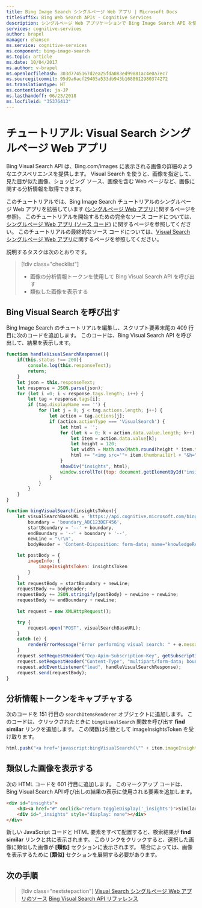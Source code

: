```yaml
---
title: Bing Image Search シングルページ Web アプリ | Microsoft Docs
titleSuffix: Bing Web Search APIs - Cognitive Services
description: シングルページ Web アプリケーションで Bing Image Search API を使用する方法を説明します。
services: cognitive-services
author: brapel
manager: ehansen
ms.service: cognitive-services
ms.component: bing-image-search
ms.topic: article
ms.date: 10/04/2017
ms.author: v-brapel
ms.openlocfilehash: 303d7745167d2ea25fda083ed99881ac4e0a7ec7
ms.sourcegitcommit: 95d9a6acf29405a533db943b1688612980374272
ms.translationtype: HT
ms.contentlocale: ja-JP
ms.lasthandoff: 06/23/2018
ms.locfileid: "35376413"
---
```

# <a name="tutorial-visual-search-single-page-web-app"></a>チュートリアル: Visual Search シングルページ Web アプリ

Bing Visual Search API は、Bing.com/images に表示される画像の詳細のようなエクスペリエンスを提供します。 Visual Search を使うと、画像を指定して、見た目が似た画像、ショッピング ソース、画像を含む Web ページなど、画像に関する分析情報を取得できます。 

このチュートリアルでは、Bing Image Search チュートリアルのシングルページ Web アプリを拡張しています ([シングルページ Web アプリ](../Bing-Image-Search/tutorial-bing-image-search-single-page-app.md)に関するページを参照)。 このチュートリアルを開始するための完全なソース コードについては、[シングルページ Web アプリ (ソース コード)](../Bing-Image-Search/tutorial-bing-image-search-single-page-app-source.md) に関するページを参照してください。 このチュートリアルの最終的なソース コードについては、[Visual Search シングルページ Web アプリ](tutorial-bing-visual-search-single-page-app-source.md)に関するページを参照してください。

説明するタスクは次のとおりです。

> [!div class="checklist"]
> * 画像の分析情報トークンを使用して Bing Visual Search API を呼び出す
> * 類似した画像を表示する

## <a name="call-bing-visual-search"></a>Bing Visual Search を呼び出す
Bing Image Search のチュートリアルを編集し、スクリプト要素末尾の 409 行目に次のコードを追加します。 このコードは、Bing Visual Search API を呼び出して、結果を表示します。

``` javascript
function handleVisualSearchResponse(){
    if(this.status !== 200){
        console.log(this.responseText);
        return;
    }
    let json = this.responseText;
    let response = JSON.parse(json);
    for (let i =0; i < response.tags.length; i++) {
        let tag = response.tags[i];
        if (tag.displayName === '') {
            for (let j = 0; j < tag.actions.length; j++) {
                let action = tag.actions[j];
                if (action.actionType === 'VisualSearch') {
                    let html = '';
                    for (let k = 0; k < action.data.value.length; k++) {
                        let item = action.data.value[k];
                        let height = 120;
                        let width = Math.max(Math.round(height * item.thumbnail.width / item.thumbnail.height), 120);
                        html += "<img src='"+ item.thumbnailUrl + "&h=" + height + "&w=" + width + "' height=" + height + " width=" + width + "'>";
                    }
                    showDiv("insights", html);
                    window.scrollTo({top: document.getElementById("insights").getBoundingClientRect().top, behavior: "smooth"});
                }
            }
        }
    }
}

function bingVisualSearch(insightsToken){
    let visualSearchBaseURL = 'https://api.cognitive.microsoft.com/bing/v7.0/images/visualsearch',
        boundary = 'boundary_ABC123DEF456',
        startBoundary = '--' + boundary,
        endBoundary = '--' + boundary + '--',
        newLine = "\r\n",
        bodyHeader = 'Content-Disposition: form-data; name="knowledgeRequest"' + newLine + newLine;

    let postBody = {
        imageInfo: {
            imageInsightsToken: insightsToken
        }
    }
    let requestBody = startBoundary + newLine;
    requestBody += bodyHeader;
    requestBody += JSON.stringify(postBody) + newLine + newLine;
    requestBody += endBoundary + newLine;       
    
    let request = new XMLHttpRequest();

    try {
        request.open("POST", visualSearchBaseURL);
    } 
    catch (e) {
        renderErrorMessage("Error performing visual search: " + e.message);
    }
    request.setRequestHeader("Ocp-Apim-Subscription-Key", getSubscriptionKey());
    request.setRequestHeader("Content-Type", "multipart/form-data; boundary=" + boundary);
    request.addEventListener("load", handleVisualSearchResponse);
    request.send(requestBody);
}
```

## <a name="capture-insights-token"></a>分析情報トークンをキャプチャする
次のコードを 151 行目の `searchItemsRenderer` オブジェクトに追加します。 このコードは、クリックされたときに `bingVisualSearch` 関数を呼び出す **find similar** リンクを追加します。 この関数は引数として imageInsightsToken を受け取ります。

``` javascript
html.push("<a href='javascript:bingVisualSearch(\"" + item.imageInsightsToken + "\");'>find similar</a><br>");
```

## <a name="display-similar-images"></a>類似した画像を表示する
次の HTML コードを 601 行目に追加します。 このマークアップ コードは、Bing Visual Search API 呼び出しの結果の表示に使用される要素を追加します。

``` html
<div id="insights">
    <h3><a href="#" onclick="return toggleDisplay('_insights')">Similar</a></h3>
    <div id="_insights" style="display: none"></div>
</div>
```

新しい JavaScript コードと HTML 要素をすべて配置すると、検索結果が **find similar** リンクと共に表示されます。 このリンクをクリックすると、選択した画像に類似した画像が **[類似]** セクションに表示されます。 場合によっては、画像を表示するために **[類似]** セクションを展開する必要があります。

## <a name="next-steps"></a>次の手順

> [!div class="nextstepaction"]
> [Visual Search シングルページ Web アプリのソース](tutorial-bing-visual-search-single-page-app-source.md)
> [Bing Visual Search API リファレンス](https://aka.ms/bingvisualsearchreferencedoc)